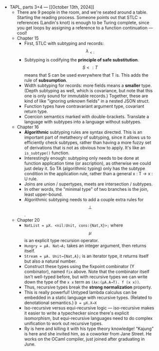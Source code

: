 - TAPL, parts 3+4 — [[October 13th, 2024]]
    - There are 9 people in the room, and we're seated around a table. Starting the reading process. Someone points out that STLC + references (Landin's knot) is enough to be Turing complete, since you get loops by assigning a reference to a function continuation — cool!
    - Chapter 15
        - First, STLC with subtyping and records: $$\lambda_{<:}$$
        - Subtyping is codifying the __principle of safe substitution__. $$S <: T$$ means that S can be used everywhere that T is. This adds the rule of __subsumption__.
        - Width subtyping for records: more fields means a __smaller__ type. (Depth subtyping as well, which is covariance, but note that this one is only sound for immutable records.) Together, these are kind of like "ignoring unknown fields" in a nested JSON struct.
        - Function types have contravariant argument type, covariant return type.
        - Coercion semantics marked with double-brackets. Translate a language with subtypes into a language without subtypes.
    - Chapter 16
        - __Algorithmic__ subtyping rules are syntax directed. This is an important part of metatheory of subtyping, since it allows us to efficiently check subtypes, rather than having a more fuzzy set of derivations that is not as obvious how to apply. It's like an `is_subtype()` function.
        - Interestingly enough: subtyping only needs to be done at function application time (or ascription), as otherwise we could just delay it. So TA (algorithmic typing) only has the subtype condition in the application rule, rather than a general x : T -> x : U rule.
        - Joins are union / supertypes, meets are intersection / subtypes.
        - In other words, the "minimal type" of two branches is the join, least upper-bound.
        - Algorithmic subtyping needs to add a couple extra rules for $$\bot$$.
    - Chapter 20
        - `NatList = µX. <nil:Unit, cons:{Nat,X}>;` where $$\mu$$ is an explicit type recursion operator.
        - `Hungry = µA. Nat→A;` takes an integer argument, then returns itself.
        - `Stream = µA. Unit→{Nat,A};` is an iterator type, it returns itself but also a natural number.
        - Construct these types using the fixpoint combinator (Y combinator), named `fix` above. Note that the combinator itself isn't well-typed before, but with recursive types we can write down the type of the `x x` term as `(λx:(µA.A→T). f (x x))`.
        - Thus, recursive types break the __strong normalization__ property.
        - This is really powerful! Untyped lambda calculus can be embedded in a static language with recursive types. (Related to denotational semantics.) `D = µX.X→X`
        - Iso-recursive versus equi-recursive logic — iso-recursive makes it easier to write a typechecker since there's explicit isomorphism, but equi-recursive languages need to do complex unification to work out recursive types.
        - Ry is here and killing it with his type theory knowledge! “Kajung” is here and she invited him, as a coworker from Jane Street. He works on the OCaml compiler, just joined after graduating in June.
